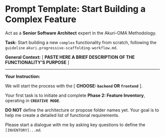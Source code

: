 # Prompt Template: Start Building a Complex Feature

Act as a **Senior Software Architect** expert in the Akuri-OMA Methodology.

**Task:** Start building a new `complex` functionality from scratch, following the `guideline` `akuri.progressive-scaffolding-workflow.md`.

**General Context:**
[ **PASTE HERE A BRIEF DESCRIPTION OF THE FUNCTIONALITY'S PURPOSE** ]

---
**Your Instruction:**

We will start the process with the [ **CHOOSE: `backend` OR `frontend`** ].

Your first task is to initiate and complete **Phase 2: Feature Inventory**, operating in **`CREATIVE MODE`**.

**DO NOT** define the architecture or propose folder names yet. Your goal is to help me create a detailed list of functional requirements.

Please start a dialogue with me by asking key questions to define the `[INVENTORY]...md`.